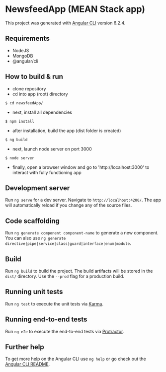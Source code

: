 # NewsfeedApp (MEAN Stack app)

This project was generated with [Angular CLI](https://github.com/angular/angular-cli) version 6.2.4.

## Requirements

- NodeJS
- MongoDB
- @angular/cli

## How to build & run

- clone repository
- cd into app (root) directory
```
$ cd newsfeedApp/
```
- next, install all dependencies
```
$ npm install
```
- after installation, build the app (dist folder is created)
```
$ ng build
```
- next, launch node server on port 3000
```
$ node server
```
- finally, open a browser window and go to 'http://localhost:3000' to interact with fully functioning app

## Development server

Run `ng serve` for a dev server. Navigate to `http://localhost:4200/`. The app will automatically reload if you change any of the source files.

## Code scaffolding

Run `ng generate component component-name` to generate a new component. You can also use `ng generate directive|pipe|service|class|guard|interface|enum|module`.

## Build

Run `ng build` to build the project. The build artifacts will be stored in the `dist/` directory. Use the `--prod` flag for a production build.

## Running unit tests

Run `ng test` to execute the unit tests via [Karma](https://karma-runner.github.io).

## Running end-to-end tests

Run `ng e2e` to execute the end-to-end tests via [Protractor](http://www.protractortest.org/).

## Further help

To get more help on the Angular CLI use `ng help` or go check out the [Angular CLI README](https://github.com/angular/angular-cli/blob/master/README.md).
